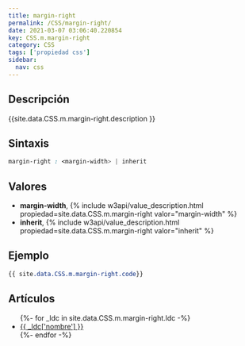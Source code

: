 ```yaml
---
title: margin-right
permalink: /CSS/margin-right/
date: 2021-03-07 03:06:40.220854
key: CSS.m.margin-right
category: CSS
tags: ['propiedad css']
sidebar: 
  nav: css
---
```


## Descripción
{{site.data.CSS.m.margin-right.description }}

## Sintaxis
~~~css
margin-right : <margin-width> | inherit
~~~

## Valores
* **margin-width**,  {% include w3api/value_description.html propiedad=site.data.CSS.m.margin-right valor="margin-width" %}
* **inherit**,  {% include w3api/value_description.html propiedad=site.data.CSS.m.margin-right valor="inherit" %}

## Ejemplo
~~~css
{{ site.data.CSS.m.margin-right.code}}
~~~

## Artículos
<ul>
{%- for _ldc in site.data.CSS.m.margin-right.ldc -%}
   <li>
       <a href="{{_ldc['url'] }}">{{ _ldc['nombre'] }}</a>
   </li>
{%- endfor -%}
</ul>
